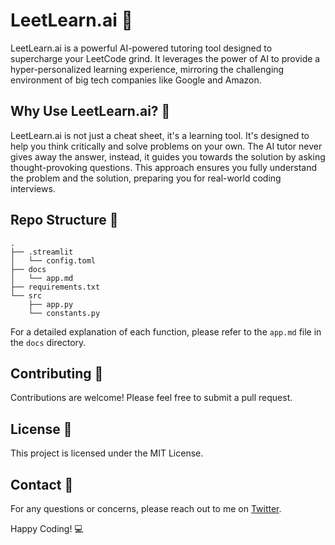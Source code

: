 # LeetLearn.ai 🧠

LeetLearn.ai is a powerful AI-powered tutoring tool designed to supercharge your LeetCode grind. It leverages the power of AI to provide a hyper-personalized learning experience, mirroring the challenging environment of big tech companies like Google and Amazon.

## Why Use LeetLearn.ai? 🚀

LeetLearn.ai is not just a cheat sheet, it's a learning tool. It's designed to help you think critically and solve problems on your own. The AI tutor never gives away the answer, instead, it guides you towards the solution by asking thought-provoking questions. This approach ensures you fully understand the problem and the solution, preparing you for real-world coding interviews.

## Repo Structure 📂

```
.
├── .streamlit
│   └── config.toml
├── docs
│   └── app.md
├── requirements.txt
└── src
    ├── app.py
    └── constants.py
```

For a detailed explanation of each function, please refer to the `app.md` file in the `docs` directory.

## Contributing 🤝

Contributions are welcome! Please feel free to submit a pull request.

## License 📄

This project is licensed under the MIT License.

## Contact 📧

For any questions or concerns, please reach out to me on [Twitter](https://twitter.com/voynow).

Happy Coding! 💻